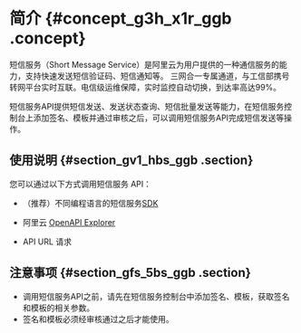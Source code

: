 # 简介 {#concept_g3h_x1r_ggb .concept}

短信服务（Short Message Service）是阿里云为用户提供的一种通信服务的能力，支持快速发送短信验证码、短信通知等。 三网合一专属通道，与工信部携号转网平台实时互联。电信级运维保障，实时监控自动切换，到达率高达99%。

短信服务API提供短信发送、发送状态查询、短信批量发送等能力，在短信服务控制台上添加签名、模板并通过审核之后，可以调用短信服务API完成短信发送等操作。

## 使用说明 {#section_gv1_hbs_ggb .section}

您可以通过以下方式调用短信服务 API：

-   （推荐）不同编程语言的短信服务[SDK](../../../../../cn.zh-CN/SDK参考（新版）/短信服务SDK简介.md)

-   阿里云 [OpenAPI Explorer](https://api.aliyun.com/new#/?product=Dysmsapi&api=SendSms)

-   API URL 请求


## 注意事项 {#section_gfs_5bs_ggb .section}

-   调用短信服务API之前，请先在短信服务控制台中添加签名、模板，获取签名和模板的相关参数。
-   签名和模板必须经审核通过之后才能使用。

